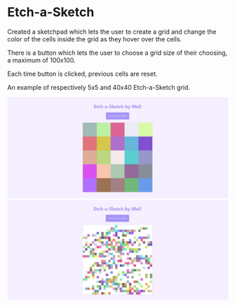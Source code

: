 # Etch-a-Sketch

Created a sketchpad which lets the user to create a grid and change the color of the cells inside the grid as they hover over the cells. 

There is a button which lets the user to choose a grid size of their choosing, a maximum of 100x100.

Each time button is clicked, previous cells are reset.

An example of respectively 5x5 and 40x40 Etch-a-Sketch grid.

![5x5 grid](img/img1.jpg)
![40x40 grid](img/img2.jpg)

